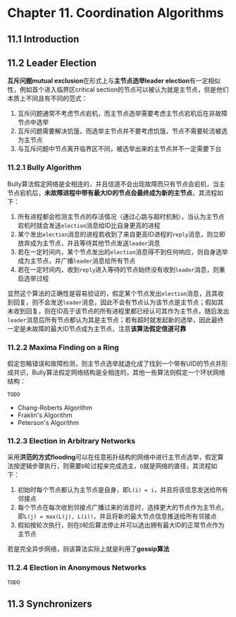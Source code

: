 # Chapter 11. Coordination Algorithms

## 11.1 Introduction

## 11.2 Leader Election

**互斥问题mutual exclusion**在形式上与**主节点选举leader election**有一定相似性，例如首个进入临界区critical section的节点可以被认为就是主节点，但是他们本质上不同且有不同的范式：

1. 互斥问题通常不考虑节点宕机，而主节点选举需要考虑主节点宕机后在非故障节点中选举
2. 互斥问题需要解决饥饿，而选举主节点并不要考虑饥饿，节点不需要轮流被选为主节点
3. 与互斥问题中节点离开临界区不同，被选举出来的主节点并不一定需要下台

### 11.2.1 Bully Algorithm

Bully算法假定网络是全相连的，并且信道不会出现故障而只有节点会宕机，当主节点宕机后，**未故障进程中带有最大ID的节点会最终成为新的主节点**，其流程如下：

1. 所有进程都会检测主节点的存活情况（通过心跳与超时机制），当认为主节点宕机时就会发送`election`消息给ID比自身更高的进程
2. 某个发出`election`消息的进程若收到了来自更高ID进程的`reply`消息，则立即放弃成为主节点，并且等待其他节点发送`leader`消息
3. 若在一定时间内，某个节点发出的`election`消息得不到任何响应，则自身选举成为主节点，并广播`leader`消息给所有节点
4. 若在一定时间内，收到`reply`进入等待的节点始终没有收到`leader`消息，则重启选举过程

显然这个算法的正确性是容易验证的，假定某个节点发出`election`消息，且其收到回复，则不会发送`leader`消息，因此不会有节点认为该节点是主节点；假如其未收到回复，则在ID高于该节点的所有进程里都已经认可其作为主节点，随后发出`leader`消息后所有节点都认为其是主节点；若有超时就发起新的选举，因此最终一定是未故障的最大ID节点成为主节点，注意**该算法假定信道可靠**

### 11.2.2 Maxima Finding on a Ring

假定忽略错误和故障检测，则主节点选举就退化成了找到一个带有UID的节点并形成共识，Bully算法假定网络结构是全相连的，其他一些算法则假定一个环状网络结构：

`TODO`

- Chang-Roberts Algorithm
- Fraklin's Algorithm
- Peterson's Algorithm

### 11.2.3 Election in Arbitrary Networks

采用**洪范的方式flooding**可以在任意拓扑结构的网络中进行主节点选举，假定算法按逻辑步骤执行，则需要`D`轮过程来完成选主，`D`就是网络的直径，其流程如下：

1. 初始时每个节点都认为主节点是自身，即`L(i) = i`，并且将该信息发送给所有邻接点
2. 每个节点在每次收到邻接点广播过来的消息时，选择更大的节点作为主节点，即`L(j) = max(L(j), L(i))`，并且将新的最大节点信息推送给所有邻接点
3. 假如按轮次执行，则在`D`轮后算法停止并可以选出拥有最大ID的正常节点作为主节点

若是完全异步网络，则该算法实际上就是利用了**gossip算法**

### 11.2.4 Election in Anonymous Networks

`TODO`

## 11.3 Synchronizers
